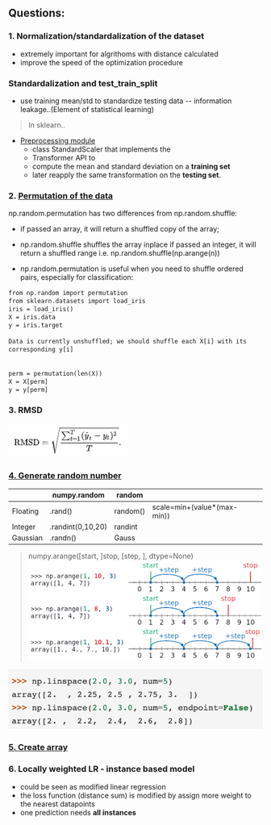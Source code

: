 ## Questions:
### 1. Normalization/standardalization of the dataset
- extremely important for algrithoms with distance calculated
- improve the speed of the optimization procedure 
  
### Standardalization and test_train_split
- use training mean/std to standardize testing data -- information leakage..(Element of statistical learning)
> In sklearn..
- [Preprocessing module](https://scikit-learn.org/stable/modules/preprocessing.html) 
  - class StandardScaler that implements the 
  - Transformer API to 
  - compute the mean and standard deviation on a **training set** 
  - later reapply the same transformation on the **testing set**. 
  
### 2. [Permutation of the data](https://stackoverflow.com/questions/15474159/shuffle-vs-permute-numpy)

np.random.permutation has two differences from np.random.shuffle:

- if passed an array, it will return a shuffled copy of the array; 
- np.random.shuffle shuffles the array inplace
if passed an integer, it will return a shuffled range i.e. np.random.shuffle(np.arange(n))

- np.random.permutation is useful when you need to shuffle ordered pairs, especially for classification:

``` { .python }
from np.random import permutation
from sklearn.datasets import load_iris
iris = load_iris()
X = iris.data
y = iris.target

Data is currently unshuffled; we should shuffle each X[i] with its corresponding y[i]


perm = permutation(len(X))
X = X[perm]
y = y[perm]
```

### 3. RMSD
![picture 2](../../../images/c158819e04bbbf8844d701a714ed12e264b371e6bc08b007d2db665dccd62dff.png)  


### [4. Generate random number](https://machinelearningmastery.com/how-to-generate-random-numbers-in-python/)

|   | numpy.random  |random   |   |   |
|---|---|---|---|---|
| Floating  |.rand()   | random()  | scale=min+(value*(max-min))  |   |
| Integer  |.randint(0,10,20)   | randint  |   |   |
|  Gaussian |.randn()   |  Gauss |   |   |
>numpy.arange([start, ]stop, [step, ], dtype=None)
![picture 4](../../../images/917dd3e05fb2428fc230253841c5367b7e146fe6b39ba829e55c16887b77c6ae.png)  

![picture 5](../../../images/81033bc705a184efb28c53d5c09fa029ed272503788bf27ebe12062bda8b4d51.png)  


### [5. Create array](https://numpy.org/doc/stable/reference/routines.array-creation.html)

### 6. Locally weighted LR - instance based model
- could be seen as modified linear regression 
- the loss function (distance sum) is modified by assign more weight to the nearest datapoints
- one prediction needs **all instances** 


